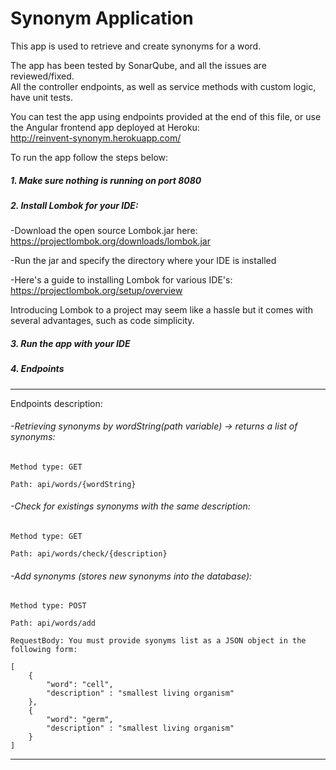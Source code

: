 # Synonym Application

This app is used to retrieve and create synonyms for a word.  

The app has been tested by SonarQube, and all the issues are reviewed/fixed.  
All the controller endpoints, as well as service methods with custom logic, have unit tests.  

You can test the app using endpoints provided at the end of this file, or use the Angular frontend app deployed at Heroku:  
http://reinvent-synonym.herokuapp.com/ 

To run the app follow the steps below:

##### 1. Make sure nothing is running on port 8080  
##### 2. Install Lombok for your IDE:  

-Download the open source Lombok.jar here: https://projectlombok.org/downloads/lombok.jar  

-Run the jar and specify the directory where your IDE is installed  

-Here's a guide to installing Lombok for various IDE's: https://projectlombok.org/setup/overview  

Introducing Lombok to a project may seem like a hassle but it comes with several advantages, such as code simplicity.  


##### 3. Run the app with your IDE
##### 4. Endpoints
_______________________________________________________
Endpoints description:
###### -Retrieving synonyms by wordString(path variable) -> returns a list of synonyms:
`Method type: GET`

`Path: api/words/{wordString}`  

###### -Check for existings synonyms with the same description:
`Method type: GET`

`Path: api/words/check/{description}`

###### -Add synonyms (stores new synonyms into the database):
`Method type: POST`

`Path: api/words/add`

`RequestBody: You must provide syonyms list as a JSON object in the following form:`

```
[
    {
        "word": "cell",
        "description" : "smallest living organism"
    },
    {
        "word": "germ",
        "description" : "smallest living organism"
    }
]
```
_______________________________________________________

